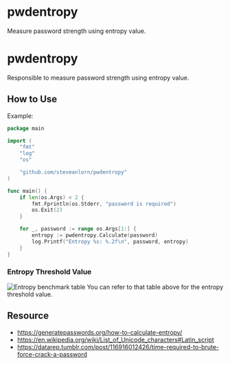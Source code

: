 # pwdentropy
Measure password strength using entropy value.
# pwdentropy
Responsible to measure password strength using entropy value.

## How to Use
Example:  
```go
package main

import (
	"fmt"
	"log"
	"os"

	"github.com/steveanlorn/pwdentropy"
)

func main() {
	if len(os.Args) < 2 {
		fmt.Fprintln(os.Stderr, "password is required")
		os.Exit(2)
	}

	for _, password := range os.Args[1:] {
		entropy := pwdentropy.Calculate(password)
		log.Printf("Entropy %s: %.2f\n", password, entropy)
	}
}
```

### Entropy Threshold Value
![Entropy benchmark table](https://64.media.tumblr.com/05586038c5d783ad973c8f81234eb6f4/tumblr_nmktshSzuq1sq2igro1_1280.png)
You can refer to that table above for the entropy threshold value.

## Resource
- https://generatepasswords.org/how-to-calculate-entropy/
- https://en.wikipedia.org/wiki/List_of_Unicode_characters#Latin_script
- https://datarep.tumblr.com/post/116916012426/time-required-to-brute-force-crack-a-password